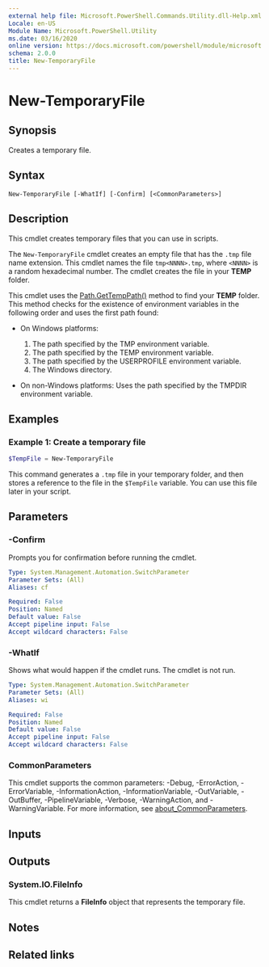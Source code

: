 ```yaml
---
external help file: Microsoft.PowerShell.Commands.Utility.dll-Help.xml
Locale: en-US
Module Name: Microsoft.PowerShell.Utility
ms.date: 03/16/2020
online version: https://docs.microsoft.com/powershell/module/microsoft.powershell.utility/new-temporaryfile?view=powershell-7&WT.mc_id=ps-gethelp
schema: 2.0.0
title: New-TemporaryFile
---
```

# New-TemporaryFile

## Synopsis
Creates a temporary file.

## Syntax

```
New-TemporaryFile [-WhatIf] [-Confirm] [<CommonParameters>]
```

## Description

This cmdlet creates temporary files that you can use in scripts.

The `New-TemporaryFile` cmdlet creates an empty file that has the `.tmp` file name extension.
This cmdlet names the file `tmp<NNNN>.tmp`, where `<NNNN>` is a random hexadecimal number.
The cmdlet creates the file in your **TEMP** folder.

This cmdlet uses the [Path.GetTempPath()](/dotnet/api/system.io.path.gettemppath) method to find
your **TEMP** folder. This method checks for the existence of environment variables in the following
order and uses the first path found:

- On Windows platforms:

  1. The path specified by the TMP environment variable.
  1. The path specified by the TEMP environment variable.
  1. The path specified by the USERPROFILE environment variable.
  1. The Windows directory.

- On non-Windows platforms: Uses the path specified by the TMPDIR environment variable.

## Examples

### Example 1: Create a temporary file

```powershell
$TempFile = New-TemporaryFile
```

This command generates a `.tmp` file in your temporary folder, and then stores a reference to the file
in the `$TempFile` variable. You can use this file later in your script.

## Parameters

### -Confirm

Prompts you for confirmation before running the cmdlet.

```yaml
Type: System.Management.Automation.SwitchParameter
Parameter Sets: (All)
Aliases: cf

Required: False
Position: Named
Default value: False
Accept pipeline input: False
Accept wildcard characters: False
```

### -WhatIf

Shows what would happen if the cmdlet runs.
The cmdlet is not run.

```yaml
Type: System.Management.Automation.SwitchParameter
Parameter Sets: (All)
Aliases: wi

Required: False
Position: Named
Default value: False
Accept pipeline input: False
Accept wildcard characters: False
```

### CommonParameters

This cmdlet supports the common parameters: -Debug, -ErrorAction, -ErrorVariable,
-InformationAction, -InformationVariable, -OutVariable, -OutBuffer, -PipelineVariable, -Verbose,
-WarningAction, and -WarningVariable. For more information, see [about_CommonParameters](../Microsoft.PowerShell.Core/About/about_CommonParameters.md).

## Inputs

## Outputs

### System.IO.FileInfo

This cmdlet returns a **FileInfo** object that represents the temporary file.

## Notes

## Related links
